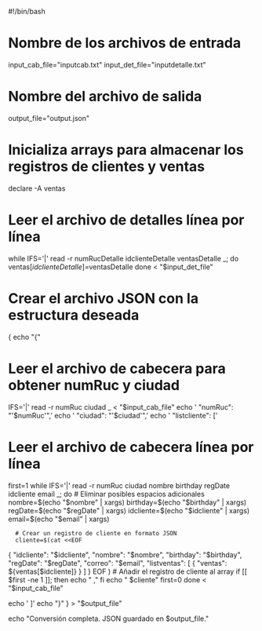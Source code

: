 #!/bin/bash

# Nombre de los archivos de entrada
input_cab_file="inputcab.txt"
input_det_file="inputdetalle.txt"
# Nombre del archivo de salida
output_file="output.json"

# Inicializa arrays para almacenar los registros de clientes y ventas
declare -A ventas

# Leer el archivo de detalles línea por línea
while IFS='|' read -r numRucDetalle idclienteDetalle ventasDetalle _; do
    ventas[$idclienteDetalle]=$ventasDetalle
done < "$input_det_file"

# Crear el archivo JSON con la estructura deseada
{
  echo "{"
  
  # Leer el archivo de cabecera para obtener numRuc y ciudad
  IFS='|' read -r numRuc ciudad _ < "$input_cab_file"
  echo '  "numRuc": "'$numRuc'",'
  echo '  "ciudad": "'$ciudad'",'
  echo '  "listcliente": ['

  # Leer el archivo de cabecera línea por línea
  first=1
  while IFS='|' read -r numRuc ciudad nombre birthday regDate idcliente email _; do
      # Eliminar posibles espacios adicionales
      nombre=$(echo "$nombre" | xargs)
      birthday=$(echo "$birthday" | xargs)
      regDate=$(echo "$regDate" | xargs)
      idcliente=$(echo "$idcliente" | xargs)
      email=$(echo "$email" | xargs)

      # Crear un registro de cliente en formato JSON
      cliente=$(cat <<EOF
{
  "idcliente": "$idcliente",
  "nombre": "$nombre",
  "birthday": "$birthday",
  "regDate": "$regDate",
  "correo": "$email",
  "listventas": [
    {
      "ventas": ${ventas[$idcliente]}
    }
  ]
}
EOF
)
      # Añadir el registro de cliente al array
      if [[ $first -ne 1 ]]; then
          echo "    ,"
      fi
      echo "    $cliente"
      first=0
  done < "$input_cab_file"

  echo '  ]'
  echo "}"
} > "$output_file"

echo "Conversión completa. JSON guardado en $output_file."
